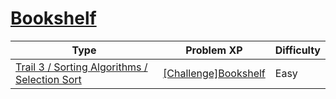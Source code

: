 # [Bookshelf](https://www.codetree.ai/trails/complete/curated-cards/challenge-bookshelf)

|Type|Problem XP|Difficulty|
|---|---|---|
|[Trail 3 / Sorting Algorithms / Selection Sort](https://www.codetree.ai/trail-info/novice-high/)|[[Challenge]Bookshelf](https://www.codetree.ai/trails/complete/curated-cards/challenge-bookshelf/)|Easy|

